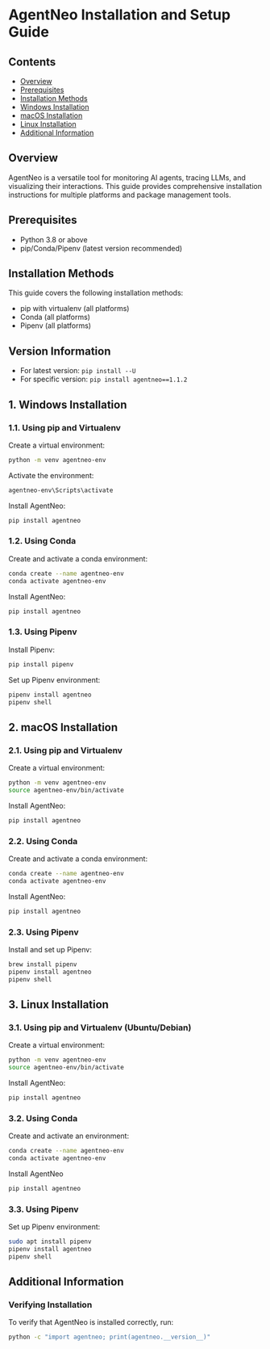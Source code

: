 # AgentNeo Installation and Setup Guide 
## Contents
- [Overview](#overview)
- [Prerequisites](#prerequisites)
- [Installation Methods](#installation-methods)
- [Windows Installation](#1-windows-installation)
- [macOS Installation](#2-macos-installation)
- [Linux Installation](#3-linux-installation)
- [Additional Information](#additional-information)

## Overview
AgentNeo is a versatile tool for monitoring AI agents, tracing LLMs, and visualizing their interactions. This guide provides comprehensive installation instructions for multiple platforms and package management tools.

## Prerequisites
- Python 3.8 or above
- pip/Conda/Pipenv (latest version recommended)

## Installation Methods
This guide covers the following installation methods:
- pip with virtualenv (all platforms)
- Conda (all platforms)
- Pipenv (all platforms)

## Version Information
- For latest version: `pip install --U`
- For specific version: `pip install agentneo==1.1.2`

## 1. Windows Installation
### 1.1. Using pip and Virtualenv
Create a virtual environment:
```bash
python -m venv agentneo-env
```
Activate the environment:
```bash
agentneo-env\Scripts\activate
```
Install AgentNeo:
```bash
pip install agentneo
```

### 1.2. Using Conda
Create and activate a conda environment:
```bash
conda create --name agentneo-env
conda activate agentneo-env
```
Install AgentNeo:
```bash
pip install agentneo
```

### 1.3. Using Pipenv
Install Pipenv:
```bash
pip install pipenv
```
Set up Pipenv environment:
```bash
pipenv install agentneo
pipenv shell
```

## 2. macOS Installation
### 2.1. Using pip and Virtualenv
Create a virtual environment:
```bash
python -m venv agentneo-env
source agentneo-env/bin/activate
```
Install AgentNeo:
```bash
pip install agentneo
```

### 2.2. Using Conda
Create and activate a conda environment:
```bash
conda create --name agentneo-env
conda activate agentneo-env
```
Install AgentNeo:
```bash
pip install agentneo
```

### 2.3. Using Pipenv
Install and set up Pipenv:
```bash
brew install pipenv
pipenv install agentneo
pipenv shell
```

## 3. Linux Installation
### 3.1. Using pip and Virtualenv (Ubuntu/Debian)
Create a virtual environment:
```bash
python -m venv agentneo-env
source agentneo-env/bin/activate
```
Install AgentNeo:
```bash
pip install agentneo
```

### 3.2. Using Conda
Create and activate an environment:
```bash
conda create --name agentneo-env
conda activate agentneo-env
```
Install AgentNeo
```bash
pip install agentneo
```

### 3.3. Using Pipenv
Set up Pipenv environment:
```bash
sudo apt install pipenv
pipenv install agentneo
pipenv shell
```

## Additional Information
### Verifying Installation
To verify that AgentNeo is installed correctly, run:
```bash
python -c "import agentneo; print(agentneo.__version__)"
```
